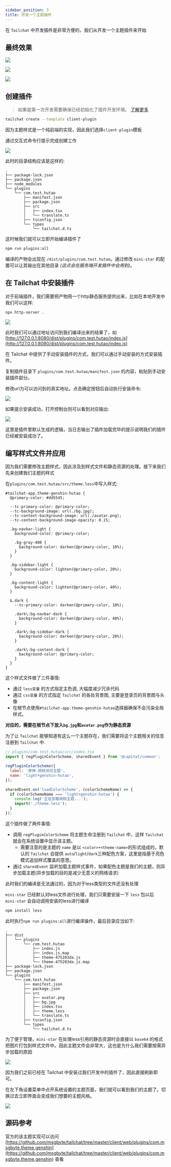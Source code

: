 ```yaml
---
sidebar_position: 3
title: 开发一个主题插件
---
```


在 `Tailchat` 中开发插件是非常方便的，我们从开发一个主题插件来开始

## 最终效果

![](/img/tutorial/plugin/2.png)

![](/img/tutorial/plugin/3.png)

![](/img/tutorial/plugin/4.png)

## 创建插件

> 如果是第一次开发需要确保已经初始化了插件开发环境。 [了解更多](./init-env.md)

```bash
tailchat create --template client-plugin 
```

因为主题样式是一个纯前端的实现，因此我们选择`client-plugin`模板

通过交互式命令行提示完成创建工作

![](/img/tutorial/plugin/5.png)

此时的目录结构应该是这样的:
```
.
├── package-lock.json
├── package.json
├── node_modules
└── plugins
    └── com.test.hutao
        ├── manifest.json
        ├── package.json
        ├── src
        │   ├── index.tsx
        │   └── translate.ts
        ├── tsconfig.json
        └── types
            └── tailchat.d.ts
```

这时候我们就可以立即开始编译插件了

```bash
npm run plugins:all
```

编译的产物会出现在 `/dist/plugins/com.test.hutao`。通过修改 `mini-star` 的配置可以让其输出在其他目录 *(这点会在服务端开发插件中会用到)*。

## 在 Tailchat 中安装插件

对于前端插件，我们需要把产物用一个http静态服务提供出来，比如在本地开发中我们可以这样:

```bash
npx http-server .
```

![](/img/tutorial/plugin/6.png)

此时我们可以通过地址访问到我们编译出来的结果了，如 [http://127.0.0.1:8080/dist/plugins/com.test.hutao/index.js](http://127.0.0.1:8080/dist/plugins/com.test.hutao/index.js)

在 Tailchat 中提供了手动安装插件的方式，我们可以通过手动安装的方式安装插件。

复制插件目录下 `plugins/com.test.hutao/manifest.json` 的内容，粘贴到手动安装插件部分。

修改url为可以访问到的真实地址。点击确定按钮后自动执行安装命令:

![](/img/tutorial/plugin/7.png)

如果提示安装成功，打开控制台则可以看到对应输出:

![](/img/tutorial/plugin/8.png)

这里是插件里默认生成的逻辑，当日志输出了插件加载完毕的提示说明我们的插件已经被安装成功了。

## 编写样式文件并应用

因为我们需要修改主题样式，因此涉及到样式文件和静态资源的处理。接下来我们先来创建我们主题的样式

在`plugins/com.test.hutao/src/theme.less`中写入样式:

```less
#tailchat-app.theme-genshin-hutao {
  @primary-color: #dd5545;

  --tc-primary-color: @primary-color;
  --tc-background-image: url(./bg.jpg);
  --tc-content-background-image: url(./avatar.png);
  --tc-content-background-image-opacity: 0.15;

  .bg-navbar-light {
    background-color: @primary-color;

    .bg-gray-400 {
      background-color: darken(@primary-color, 10%);
    }
  }

  .bg-sidebar-light {
    background-color: lighten(@primary-color, 20%);
  }

  .bg-content-light {
    background-color: lighten(@primary-color, 40%);
  }

  &.dark {
    --tc-primary-color: darken(@primary-color, 10%);

    .dark\:bg-navbar-dark {
      background-color: darken(@primary-color, 40%);
    }

    .dark\:bg-sidebar-dark {
      background-color: darken(@primary-color, 20%);
    }

    .dark\:bg-content-dark {
      background-color: @primary-color;
    }
  }
}
```

这个样式文件做了三件事情:

- 通过 `less变量` 的方式指定主色调, 大幅度减少冗余代码
- 通过 `css变量` 的方式指定 `Tailchat` 的各处背景图, 主要是登录页的背景图与头像
- 在根节点使用`#tailchat-app.theme-genshin-hutao`选择器确保不会污染全局样式。

**对应的，需要在根节点下放入`bg.jpg`和`avatar.png`作为静态资源**

为了让 `Tailchat` 能够知道有这么一个主题存在，我们需要将这个主题相关的信息注册到 `Tailchat` 中.

```js
// plugins/com.test.hutao/src/index.tsx
import { regPluginColorScheme, sharedEvent } from '@capital/common';

regPluginColorScheme({
  label: '原神-胡桃测试主题',
  name: 'light+genshin-hutao',
});

sharedEvent.on('loadColorScheme', (colorSchemeName) => {
  if (colorSchemeName === 'light+genshin-hutao') {
    console.log('正在加载胡桃主题...');
    import('./theme.less');
  }
});
```

这个插件做了两件事情:
- 调用 `regPluginColorScheme` 将主题生命注册到 `Tailchat` 中，这样 `Tailchat` 就会在系统设置中显示该主题。
  - 需要注意的是主题的 `name` 是以 `<color>+<theme-name>`的形式组成的，默认的 `Tailchat` 会提供 `auto`/`light`/`dark`三种配色方案，这里是指基于亮色模式追加样式覆盖的意思。
- 通过 `sharedEvent` 监听加载主题样式事件，如果配色主题是我们的主题，则异步加载主题(异步加载的目的是减少无意义的网络请求)

此时我们的编译是无法通过的，因为对于less类型的文件还没有处理

`mini-star` 已经默认对less文件进行处理，我们只需要安装一下 `less` 包以后 `mini-star` 会自动调用安装的less进行编译

```bash
npm install less
```

此时执行`npm run plugins:all`进行编译操作，最后目录应当如下:

```
.
├── dist
│   └── plugins
│       └── com.test.hutao
│           ├── index.js
│           ├── index.js.map
│           ├── theme-475203da.js
│           └── theme-475203da.js.map
├── package-lock.json
├── package.json
└── plugins
    └── com.test.hutao
        ├── manifest.json
        ├── package.json
        ├── src
        │   ├── avatar.png
        │   ├── bg.jpg
        │   ├── index.tsx
        │   ├── theme.less
        │   └── translate.ts
        ├── tsconfig.json
        └── types
            └── tailchat.d.ts
```

为了便于管理，`mini-star` 在处理less引用的静态资源时会直接以 `base64` 的格式把图片打包到样式文件中。因此主题文件会非常大，这也是为什么我们需要按需异步加载的原因

![](/img/tutorial/plugin/9.png)

因为我们之前已经在 Tailchat 中安装过我们开发中的插件了，因此直接刷新即可。

在左下角设置菜单中点开系统设置的主题页面，我们就可以看到我们的主题了。切换过去立即界面会变成我们想要的主题风格。

![](/img/tutorial/plugin/10.png)


## 源码参考

官方的该主题实现可以访问 [https://github.com/msgbyte/tailchat/tree/master/client/web/plugins/com.msgbyte.theme.genshin](https://github.com/msgbyte/tailchat/tree/master/client/web/plugins/com.msgbyte.theme.genshin) 查看
